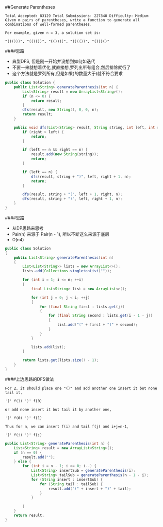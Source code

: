 ##Generate Parentheses

	Total Accepted: 83129 Total Submissions: 227840 Difficulty: Medium
	Given n pairs of parentheses, write a function to generate all combinations of well-formed parentheses.

	For example, given n = 3, a solution set is:

	"((()))", "(()())", "(())()", "()(())", "()()()"

####思路
- 典型DFS, 但是刚一开始并没想到如何如迭代
- 不要一来就想着优化,就直接想,罗列出所有组合,然后排除就行了
- 这个方法就是罗列所有,但是如果)的数量大于(就不符合要求

```java
public class Solution {
    public List<String> generateParenthesis(int n) {
        List<String> result = new ArrayList<String>();
        if (n <= 0) {
            return result;
        }
        dfs(result, new String(), 0, 0, n);
        return result;
    }

    public void dfs(List<String> result, String string, int left, int right, int n) {
        if (right > left) {
            return;
        }

        if (left == n && right == n) {
            result.add(new String(string));
            return;
        }

        if (left == n) {
            dfs(result, string + ")", left, right + 1, n);
            return;
        }

        dfs(result, string + "(", left + 1, right, n);
        dfs(result, string + ")", left, right + 1, n);
    }
}
```

####思路
- 从DP思路来思考
- Pair(n) 来源于 Pair(n - 1), 所以不断这么来源于底层
- O(n4)

```java
public class Solution
{
    public List<String> generateParenthesis(int n)
    {
        List<List<String>> lists = new ArrayList<>();
        lists.add(Collections.singletonList(""));

        for (int i = 1; i <= n; ++i)
        {
            final List<String> list = new ArrayList<>();

            for (int j = 0; j < i; ++j)
            {
                for (final String first : lists.get(j))
                {
                    for (final String second : lists.get(i - 1 - j))
                    {
                        list.add("(" + first + ")" + second);
                    }
                }
            }

            lists.add(list);
        }

        return lists.get(lists.size() - 1);
    }
}
```

####上边思路的DFS做法
```
For 2, it should place one "()" and add another one insert it but none tail it,

'(' f(1) ')' f(0)

or add none insert it but tail it by another one,

'(' f(0) ')' f(1)

Thus for n, we can insert f(i) and tail f(j) and i+j=n-1,

'(' f(i) ')' f(j)
```

```java
public List<String> generateParenthesis(int n) {
    List<String> result = new ArrayList<String>();
    if (n == 0) {
        result.add("");
    } else {
        for (int i = n - 1; i >= 0; i--) {
            List<String> insertSub = generateParenthesis(i);
            List<String> tailSub = generateParenthesis(n - 1 - i);
            for (String insert : insertSub) {
                for (String tail : tailSub) {
                    result.add("(" + insert + ")" + tail);
                }
            }

        }
    }
    return result;
}
```
